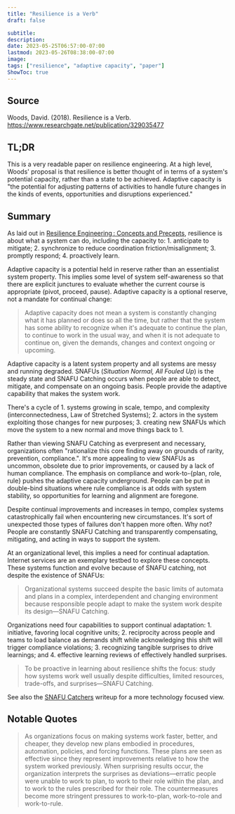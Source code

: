 ```yaml
---
title: "Resilience is a Verb"
draft: false

subtitle:
description:
date: 2023-05-25T06:57:00-07:00
lastmod: 2023-05-26T08:38:00-07:00
image:
tags: ["resilience", "adaptive capacity", "paper"]
ShowToc: true
---
```


## Source

Woods, David. (2018). Resilience is a Verb.
https://www.researchgate.net/publication/329035477

## TL;DR

This is a very readable paper on resilience engineering. At a high level, Woods' proposal is that resilience is better thought of in terms of a system's potential capacity, rather than a state to be achieved. Adaptive capacity is "the potential for adjusting patterns of activities to handle future changes in the kinds of events, opportunities and disruptions experienced."

## Summary

As laid out in [Resilience Engineering : Concepts and Precepts](https://www.researchgate.net/publication/50232053), resilience is about what a system can do, including the capacity to: 1. anticipate to mitigate; 2. synchronize to reduce coordination friction/misalignment; 3. promptly respond; 4. proactively learn.

Adaptive capacity is a potential held in reserve rather than an essentialist system property. This implies some level of system self-awareness so that there are explicit junctures to evaluate whether the current course is appropriate (pivot, proceed, pause). Adaptive capacity is a optional reserve, not a mandate for continual change:

> Adaptive capacity does not mean a system is constantly changing what it has planned or does so all the time, but rather that the system has some ability to recognize when it's adequate to continue the plan, to continue to work in the usual way, and when it is not adequate to continue on, given the demands, changes and context ongoing or upcoming.

Adaptive capacity is a latent system property and all systems are messy and running degraded. SNAFUs (_Situation Normal, All Fouled Up_) is the steady state and SNAFU Catching occurs when people are able to detect, mitigate, and compensate on an ongoing basis. People provide the adaptive capability that makes the system work.

There's a cycle of 1. systems growing in scale, tempo, and complexity (interconnectedness, Law of Stretched Systems); 2. actors in the system exploiting those changes for new purposes; 3. creating new SNAFUs which move the system to a new normal and move things back to 1.

Rather than viewing SNAFU Catching as everpresent and necessary, organizations often "rationalize this core finding away on grounds of rarity, prevention, compliance.". It's more appealing to view SNAFUs as uncommon, obsolete due to prior improvements, or caused by a lack of human compliance. The emphasis on compliance and work-to-{plan, role, rule} pushes the adaptive capacity underground. People can be put in double-bind situations where rule compliance is at odds with system stability, so opportunities for learning and alignment are foregone.

Despite continual improvements and increases in tempo, complex systems catastrophically fail when encountering new circumstances. It's sort of unexpected those types of failures don't happen more often. Why not? People are constantly SNAFU Catching and transparently compensating, mitigating, and acting in ways to support the system.

At an organizational level, this implies a need for continual adaptation. Internet services are an exemplary testbed to explore these concepts. These systems function and evolve because of SNAFU catching, not despite the existence of SNAFUs:

> Organizational systems succeed despite the basic limits of automata and plans in a complex, interdependent and changing environment because responsible people adapt to make the system work despite its design—SNAFU Catching.

Organizations need four capabilities to support continual adaptation: 1. initiative, favoring local cognitive units; 2. reciprocity across people and teams to load balance as demands shift while acknowledging this shift will trigger compliance violations; 3. recognizing tangible surprises to drive learnings; and 4. effective learning reviews of effectively handled surprises.

> To be proactive in learning about resilience shifts the focus: study how systems work well usually despite difficulties, limited resources, trade-offs, and surprises—SNAFU Catching.

See also the [SNAFU Catchers](https://snafucatchers.github.io/) writeup for a more technology focused view.

## Notable Quotes

> As organizations focus on making systems work faster, better, and cheaper, they develop new plans embodied in procedures, automation, policies, and forcing functions. These plans are seen as effective since they represent improvements relative to how the system worked previously. When surprising results occur, the organization interprets the surprises as deviations—erratic people were unable to work to plan, to work to their role within the plan, and to work to the rules prescribed for their role. The countermeasures become more stringent pressures to work-to-plan, work-to-role and work-to-rule.
